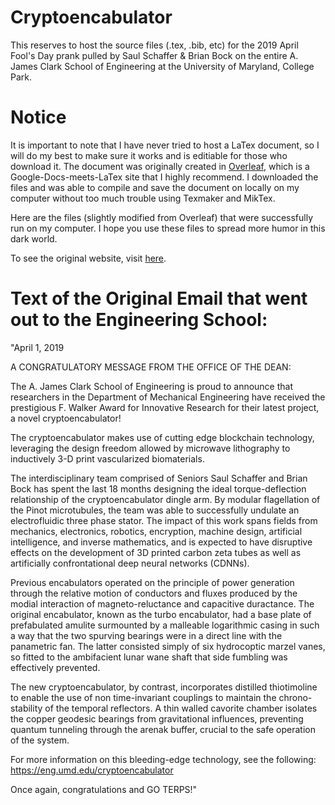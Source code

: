 # Cryptoencabulator
This reserves to host the source files (.tex, .bib, etc) for the 2019 April Fool's Day prank pulled by Saul Schaffer &amp; Brian Bock on the entire A. James Clark School of Engineering at the University of Maryland, College Park.

# Notice

It is important to note that I have never tried to host a LaTex document, so I will do my best to make sure it works and is editiable for those who download it. The document was originally created in [Overleaf](https://overleaf.com), which is a Google-Docs-meets-LaTex site that I highly recommend. I downloaded the files and was able to compile and save the document on locally on my computer without too much trouble using Texmaker and MikTex. 

Here are the files (slightly modified from Overleaf) that were successfully run on my computer. I hope you use these files to spread more humor in this dark world. 

To see the original website, visit [here](https://eng.umd.edu/cryptoencabulator).

# Text of the Original Email that went out to the Engineering School:

"April 1, 2019

 

A CONGRATULATORY MESSAGE FROM THE OFFICE OF THE DEAN:

The A. James Clark School of Engineering is proud to announce that researchers in the Department of Mechanical Engineering have received the prestigious F. Walker Award for Innovative Research for their latest project, a novel cryptoencabulator!

The cryptoencabulator makes use of cutting edge blockchain technology, leveraging the design freedom allowed by microwave lithography to inductively 3-D print vascularized biomaterials.

The interdisciplinary team comprised of Seniors Saul Schaffer and Brian Bock has spent the last 18 months designing the ideal torque-deflection relationship of the cryptoencabulator dingle arm. By modular flagellation of the Pinot microtubules, the team was able to successfully undulate an electrofluidic three phase stator. The impact of this work spans fields from mechanics, electronics, robotics, encryption, machine design, artificial intelligence, and inverse mathematics, and is expected to have disruptive effects on the development of 3D printed carbon zeta tubes as well as artificially confrontational deep neural networks (CDNNs).

Previous encabulators operated on the principle of power generation through the relative motion of conductors and fluxes produced by the modial interaction of magneto-reluctance and capacitive duractance. The original encabulator, known as the turbo encabulator, had a base plate of prefabulated amulite surmounted by a malleable logarithmic casing in such a way that the two spurving bearings were in a direct line with the panametric fan. The latter consisted simply of six hydrocoptic marzel vanes, so fitted to the ambifacient lunar wane shaft that side fumbling was effectively prevented.

The new cryptoencabulator, by contrast, incorporates distilled thiotimoline to enable the use of non time-invariant couplings to maintain the chrono-stability of the temporal reflectors. A thin walled cavorite chamber isolates the copper geodesic bearings from gravitational influences, preventing quantum tunneling through the arenak buffer, crucial to the safe operation of the system.

For more information on this bleeding-edge technology, see the following: https://eng.umd.edu/cryptoencabulator

Once again, congratulations and GO TERPS!"
